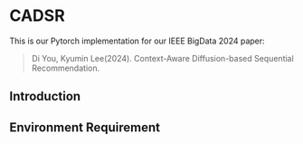# CADSR

This is our Pytorch implementation for our IEEE BigData 2024 paper:

> Di You, Kyumin Lee(2024). Context-Aware Diffusion-based Sequential Recommendation.

## Introduction

## Environment Requirement
